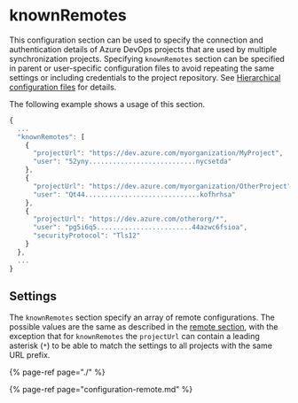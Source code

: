 # knownRemotes

This configuration section can be used to specify the connection and authentication details of Azure DevOps projects that are used by multiple synchronization projects. Specifying `knownRemotes` section can be specified in parent or user-specific configuration files to avoid repeating the same settings or including credentials to the project repository. See [Hierarchical configuration files](../../features/general-features/hierarchical-configuration-files.md) for details.

The following example shows a usage of this section.

```javascript
{
  ...
  "knownRemotes": [
    {
      "projectUrl": "https://dev.azure.com/myorganization/MyProject",
      "user": "52yny...........................nycsetda"
    },
    {
      "projectUrl": "https://dev.azure.com/myorganization/OtherProject",
      "user": "Qt44.............................kofhrhsa"
    },
    {
      "projectUrl": "https://dev.azure.com/otherorg/*",
      "user": "pg5i6q5........................44azwc6fsioa",
      "securityProtocol": "Tls12"
    }
  },
  ...
}
```

## Settings

The `knownRemotes` section specify an array of remote configurations. The possible values are the same as described in the [remote section](configuration-remote.md), with the exception that for `knownRemotes` the `projectUrl` can contain a leading asterisk \(`*`\) to be able to match the settings to all projects with the same URL prefix.

{% page-ref page="./" %}

{% page-ref page="configuration-remote.md" %}

